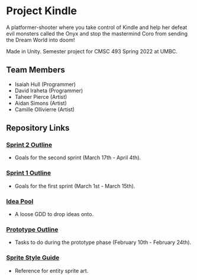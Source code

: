 # Project Kindle
A platformer-shooter where you take control of Kindle and help her defeat evil monsters called the Onyx and stop the mastermind Coro from sending the Dream World into doom!

Made in Unity. Semester project for CMSC 493 Spring 2022 at UMBC.

## Team Members
- Isaiah Hull (Programmer)
- David Iraheta (Programmer)
- Taheer Pierce (Artist)
- Aidan Simons (Artist)
- Camille Ollivierre (Artist)

## Repository Links
### [Sprint 2 Outline](https://github.com/Dreamer13sq/project-kindle/blob/main/ref/outline_sprint2.md)
- Goals for the second sprint (March 17th - April 4th).
### [Sprint 1 Outline](https://github.com/Dreamer13sq/project-kindle/blob/main/ref/outline_sprint1.md)
- Goals for the first sprint (March 1st - March 15th).
### [Idea Pool](https://docs.google.com/document/d/1-96zIEkCUSJoKvBSTkOfNKu0dOEZz3Vq_8hJu5ehNgs/edit?usp=sharing)
- A loose GDD to drop ideas onto.
### [Prototype Outline](https://github.com/Dreamer13sq/project-kindle/blob/main/ref/outline_prototype.md)
- Tasks to do during the prototype phase (February 10th - February 24th).
### [Sprite Style Guide](https://github.com/Dreamer13sq/project-kindle/blob/main/ref/sprite_style_guide.md)
- Reference for entity sprite art.
